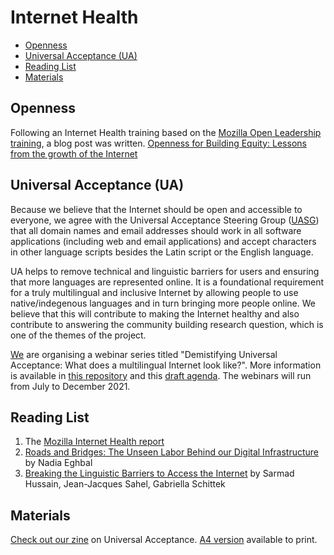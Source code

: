 # Internet Health
* [Openness](#openness)
* [Universal Acceptance (UA)](#universal-acceptance)
* [Reading List](#reading-list)
* [Materials](#materials)

## Openness
Following an Internet Health training based on the [Mozilla Open Leadership training](https://mozilla.github.io/open-leadership-training-series/), a blog post was written. [Openness for Building Equity: Lessons from the growth of the Internet](https://opendott.org/posts/openness-for-building-equity-internet/) 

## Universal Acceptance (UA)
Because we believe that the Internet should be open and accessible to everyone, we agree with the Universal Acceptance Steering Group ([UASG](https://uasg.tech/)) that all domain names and email addresses should work in all software applications (including web and email applications) and accept characters in other language scripts besides the Latin script or the English language. 

UA helps to remove technical and linguistic barriers for users and ensuring that more languages are represented online. It is a foundational requirement for a truly multilingual and inclusive Internet by allowing people to use native/indegenous languages and in turn bringing more people online. We believe that this will contribute to making the Internet healthy and also contribute to answering the community building research question, which is one of the themes of the project. 

[We](https://github.com/ua4u) are organising a webinar series titled "Demistifying Universal Acceptance: What does a multilingual Internet look like?". More information is available in [this repository](https://github.com/Universal-Acceptance-for-You/universal-acceptance-in-uganda) and this [draft agenda](https://github.com/Universal-Acceptance-for-You/universal-acceptance-in-uganda/blob/main/activities-and-events/UA-webinar-series-2021-2022.md). The webinars will run from July to December 2021.

## Reading List
1. The [Mozilla Internet Health report](https://foundation.mozilla.org/en/insights/internet-health-report/)
2. [Roads and Bridges: The Unseen Labor Behind our Digital Infrastructure](https://www.fordfoundation.org/work/learning/research-reports/roads-and-bridges-the-unseen-labor-behind-our-digital-infrastructure/) by Nadia Eghbal
3. [Breaking the Linguistic Barriers to Access the Internet](https://uasg.tech/wp-content/uploads/2019/07/Breaking-the-Linguistic-Barriers-to-Access-the-Internet.pdf) by Sarmad Hussain, Jean-Jacques Sahel, Gabriella Schittek

## Materials
[Check out our zine](https://github.com/sktomor/OpenDoTT-communities/blob/master/resources/zines/zine-universal-acceptance-1.pdf) on Universal Acceptance. [A4 version](https://github.com/sktomor/OpenDoTT-communities/blob/master/resources/zines/zine-universal-acceptance-A4-1.pdf) available to print. 
